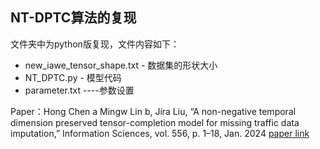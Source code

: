 ## NT-DPTC算法的复现

文件夹中为python版复现，文件内容如下：
- new_iawe_tensor_shape.txt - 数据集的形状大小
- NT_DPTC.py - 模型代码
- parameter.txt  ----参数设置

Paper：Hong Chen a Mingw Lin b, Jira Liu, “A non-negative temporal dimension preserved tensor-completion model for missing traffic data imputation,” Information Sciences, vol. 556, p. 1–18, Jan. 2024 [paper link](https://www.sciencedirect.com/science/article/pii/S0020025523013828)

